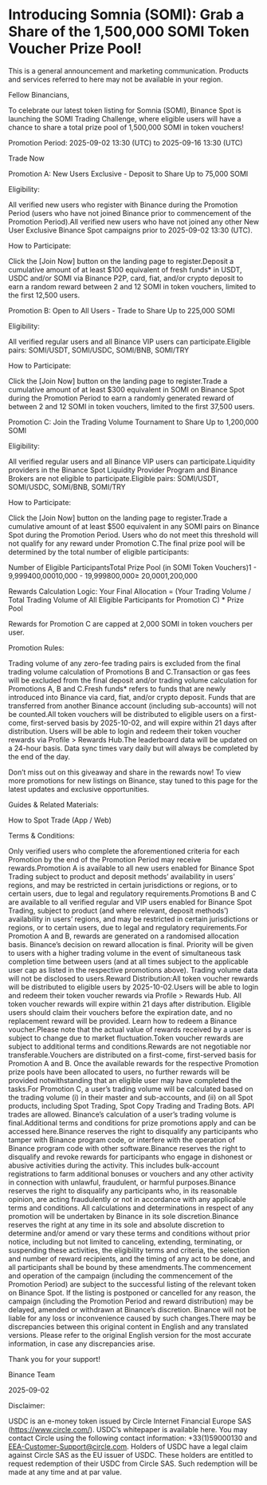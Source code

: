# Introducing Somnia (SOMI): Grab a Share of the 1,500,000 SOMI Token Voucher Prize Pool!

This is a general announcement and marketing communication. Products and services referred to here may not be available in your region.

Fellow Binancians,

To celebrate our latest token listing for Somnia (SOMI), Binance Spot is launching the SOMI Trading Challenge, where eligible users will have a chance to share a total prize pool of 1,500,000 SOMI in token vouchers! 

Promotion Period: 2025-09-02 13:30 (UTC) to 2025-09-16 13:30 (UTC)

Trade Now

Promotion A: New Users Exclusive - Deposit to Share Up to 75,000 SOMI

Eligibility: 

All verified new users who register with Binance during the Promotion Period (users who have not joined Binance prior to commencement of the Promotion Period).All verified new users who have not joined any other New User Exclusive Binance Spot campaigns prior to 2025-09-02 13:30 (UTC).

How to Participate:

Click the [Join Now] button on the landing page to register.Deposit a cumulative amount of at least $100 equivalent of fresh funds* in USDT, USDC and/or SOMI via Binance P2P, card, fiat, and/or crypto deposit to earn a random reward between 2 and 12 SOMI in token vouchers, limited to the first 12,500 users.

Promotion B: Open to All Users - Trade to Share Up to 225,000 SOMI

Eligibility: 

All verified regular users and all Binance VIP users can participate.Eligible pairs: SOMI/USDT, SOMI/USDC, SOMI/BNB, SOMI/TRY

How to Participate:

Click the [Join Now] button on the landing page to register.Trade a cumulative amount of at least $300 equivalent in SOMI on Binance Spot during the Promotion Period to earn a randomly generated reward of between 2 and 12 SOMI in token vouchers, limited to the first 37,500 users.

Promotion C: Join the Trading Volume Tournament to Share Up to 1,200,000 SOMI

Eligibility: 

All verified regular users and all Binance VIP users can participate.Liquidity providers in the Binance Spot Liquidity Provider Program and Binance Brokers are not eligible to participate.Eligible pairs: SOMI/USDT, SOMI/USDC, SOMI/BNB, SOMI/TRY

How to Participate:

Click the [Join Now] button on the landing page to register.Trade a cumulative amount of at least $500 equivalent in any SOMI pairs on Binance Spot during the Promotion Period. Users who do not meet this threshold will not qualify for any reward under Promotion C.The final prize pool will be determined by the total number of eligible participants:

Number of Eligible ParticipantsTotal Prize Pool (in SOMI Token Vouchers)1 - 9,999400,00010,000 - 19,999800,000≥ 20,0001,200,000

Rewards Calculation Logic: Your Final Allocation = (Your Trading Volume / Total Trading Volume of All Eligible Participants for Promotion C) * Prize Pool 

Rewards for Promotion C are capped at 2,000 SOMI in token vouchers per user.

Promotion Rules:

Trading volume of any zero-fee trading pairs is excluded from the final trading volume calculation of Promotions B and C.Transaction or gas fees will be excluded from the final deposit and/or trading volume calculation for Promotions A, B and C.Fresh funds* refers to funds that are newly introduced into Binance via card, fiat, and/or crypto deposit. Funds that are transferred from another Binance account (including sub-accounts) will not be counted.All token vouchers will be distributed to eligible users on a first-come, first-served basis by 2025-10-02, and will expire within 21 days after distribution. Users will be able to login and redeem their token voucher rewards via Profile > Rewards Hub.The leaderboard data will be updated on a 24-hour basis. Data sync times vary daily but will always be completed by the end of the day.

Don’t miss out on this giveaway and share in the rewards now! To view more promotions for new listings on Binance, stay tuned to this page for the latest updates and exclusive opportunities.

Guides & Related Materials:

How to Spot Trade (App / Web)

Terms & Conditions:

Only verified users who complete the aforementioned criteria for each Promotion by the end of the Promotion Period may receive rewards.Promotion A is available to all new users enabled for Binance Spot Trading subject to product and deposit methods’ availability in users’ regions, and may be restricted in certain jurisdictions or regions, or to certain users, due to legal and regulatory requirements.Promotions B and C are available to all verified regular and VIP users enabled for Binance Spot Trading, subject to product (and where relevant, deposit methods’) availability in users’ regions, and may be restricted in certain jurisdictions or regions, or to certain users, due to legal and regulatory requirements.For Promotion A and B, rewards are generated on a randomised allocation basis. Binance’s decision on reward allocation is final. Priority will be given to users with a higher trading volume in the event of simultaneous task completion time between users (and at all times subject to the applicable user cap as listed in the respective promotions above). Trading volume data will not be disclosed to users.Reward Distribution:All token voucher rewards will be distributed to eligible users by 2025-10-02.Users will be able to login and redeem their token voucher rewards via Profile > Rewards Hub. All token voucher rewards will expire within 21 days after distribution. Eligible users should claim their vouchers before the expiration date, and no replacement reward will be provided. Learn how to redeem a Binance voucher.Please note that the actual value of rewards received by a user is subject to change due to market fluctuation.Token voucher rewards are subject to additional terms and conditions.Rewards are not negotiable nor transferable.Vouchers are distributed on a first-come, first-served basis for Promotion A and B. Once the available rewards for the respective Promotion prize pools have been allocated to users, no further rewards will be provided notwithstanding that an eligible user may have completed the tasks.For Promotion C, a user’s trading volume will be calculated based on the trading volume (i) in their master and sub-accounts, and (ii) on all Spot products, including Spot Trading, Spot Copy Trading and Trading Bots. API trades are allowed. Binance’s calculation of a user’s trading volume is final.Additional terms and conditions for prize promotions apply and can be accessed here.Binance reserves the right to disqualify any participants who tamper with Binance program code, or interfere with the operation of Binance program code with other software.Binance reserves the right to disqualify and revoke rewards for participants who engage in dishonest or abusive activities during the activity. This includes bulk-account registrations to farm additional bonuses or vouchers and any other activity in connection with unlawful, fraudulent, or harmful purposes.Binance reserves the right to disqualify any participants who, in its reasonable opinion, are acting fraudulently or not in accordance with any applicable terms and conditions. All calculations and determinations in respect of any promotion will be undertaken by Binance in its sole discretion.Binance reserves the right at any time in its sole and absolute discretion to determine and/or amend or vary these terms and conditions without prior notice, including but not limited to canceling, extending, terminating, or suspending these activities, the eligibility terms and criteria, the selection and number of reward recipients, and the timing of any act to be done, and all participants shall be bound by these amendments.The commencement and operation of the campaign (including the commencement of the Promotion Period) are subject to the successful listing of the relevant token on Binance Spot. If the listing is postponed or cancelled for any reason, the campaign (including the Promotion Period and reward distribution) may be delayed, amended or withdrawn at Binance’s discretion. Binance will not be liable for any loss or inconvenience caused by such changes.There may be discrepancies between this original content in English and any translated versions. Please refer to the original English version for the most accurate information, in case any discrepancies arise.

Thank you for your support!

Binance Team

2025-09-02

Disclaimer:

USDC is an e-money token issued by Circle Internet Financial Europe SAS (https://www.circle.com/). USDC’s whitepaper is available here. You may contact Circle using the following contact information: +33(1)59000130 and EEA-Customer-Support@circle.com. Holders of USDC have a legal claim against Circle SAS as the EU issuer of USDC. These holders are entitled to request redemption of their USDC from Circle SAS. Such redemption will be made at any time and at par value.